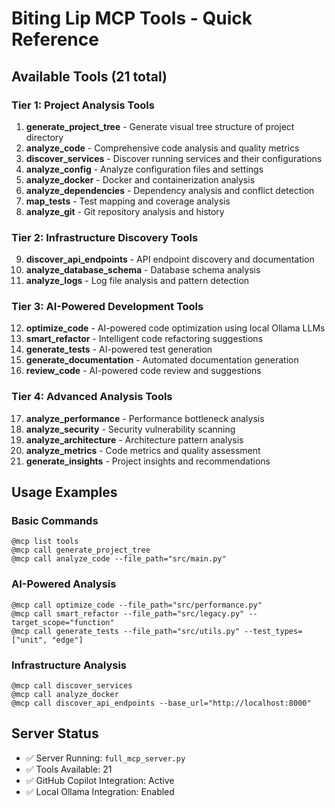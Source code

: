 # Biting Lip MCP Tools - Quick Reference

## Available Tools (21 total)

### Tier 1: Project Analysis Tools

1. **generate_project_tree** - Generate visual tree structure of project directory
2. **analyze_code** - Comprehensive code analysis and quality metrics
3. **discover_services** - Discover running services and their configurations
4. **analyze_config** - Analyze configuration files and settings
5. **analyze_docker** - Docker and containerization analysis
6. **analyze_dependencies** - Dependency analysis and conflict detection
7. **map_tests** - Test mapping and coverage analysis
8. **analyze_git** - Git repository analysis and history

### Tier 2: Infrastructure Discovery Tools

9. **discover_api_endpoints** - API endpoint discovery and documentation
10. **analyze_database_schema** - Database schema analysis
11. **analyze_logs** - Log file analysis and pattern detection

### Tier 3: AI-Powered Development Tools

12. **optimize_code** - AI-powered code optimization using local Ollama LLMs
13. **smart_refactor** - Intelligent code refactoring suggestions
14. **generate_tests** - AI-powered test generation
15. **generate_documentation** - Automated documentation generation
16. **review_code** - AI-powered code review and suggestions

### Tier 4: Advanced Analysis Tools

17. **analyze_performance** - Performance bottleneck analysis
18. **analyze_security** - Security vulnerability scanning
19. **analyze_architecture** - Architecture pattern analysis
20. **analyze_metrics** - Code metrics and quality assessment
21. **generate_insights** - Project insights and recommendations

## Usage Examples

### Basic Commands

```
@mcp list tools
@mcp call generate_project_tree
@mcp call analyze_code --file_path="src/main.py"
```

### AI-Powered Analysis

```
@mcp call optimize_code --file_path="src/performance.py"
@mcp call smart_refactor --file_path="src/legacy.py" --target_scope="function"
@mcp call generate_tests --file_path="src/utils.py" --test_types=["unit", "edge"]
```

### Infrastructure Analysis

```
@mcp call discover_services
@mcp call analyze_docker
@mcp call discover_api_endpoints --base_url="http://localhost:8000"
```

## Server Status

- ✅ Server Running: `full_mcp_server.py`
- ✅ Tools Available: 21
- ✅ GitHub Copilot Integration: Active
- ✅ Local Ollama Integration: Enabled
